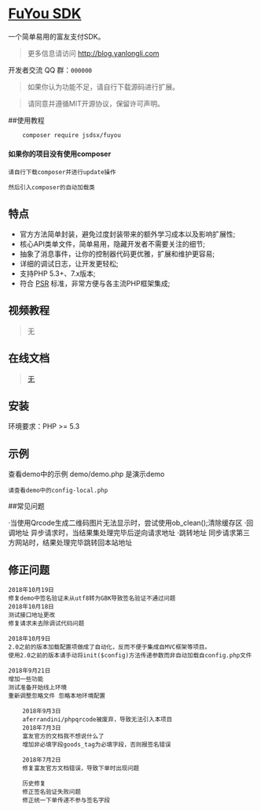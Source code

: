 # [FuYou SDK](http://blog.yanlongli.com)

一个简单易用的富友支付SDK。

>更多信息请访问 http://blog.yanlongli.com

开发者交流 QQ 群：`000000`

> 如果你认为功能不足，请自行下载源码进行扩展。

>请同意并遵循MIT开源协议，保留许可声明。

##使用教程  
```shel
	composer require jsdsx/fuyou
```
#### 如果你的项目没有使用composer

    请自行下载composer并进行update操作
    
    然后引入composer的自动加载类


## 特点

 - 官方方法简单封装，避免过度封装带来的额外学习成本以及影响扩展性;
 - 核心API类单文件，简单易用，隐藏开发者不需要关注的细节;
 - 抽象了消息事件，让你的控制器代码更优雅，扩展和维护更容易;
 - 详细的调试日志，让开发更轻松;
 - 支持PHP 5.3+、7.x版本;
 - 符合 [PSR](https://github.com/php-fig/fig-standards) 标准，非常方便与各主流PHP框架集成;

## 视频教程

> 无
>
## 在线文档
>[无]()

## 安装

环境要求：PHP >= 5.3


## 示例

查看demo中的示例  demo/demo.php 是演示demo

    请查看demo中的config-local.php

##常见问题

·当使用Qrcode生成二维码图片无法显示时，尝试使用ob_clean();清除缓存区
·回调地址 异步请求时，当结果集处理完毕后逆向请求地址
·跳转地址 同步请求第三方网站时，结果处理完毕跳转回本站地址
    
## 修正问题
```text
2018年10月19日
修复demo中签名验证未从utf8转为GBK导致签名验证不通过问题
2018年10月18日
测试接口地址更改
修复请求未去除调试代码问题

2018年10月9日
2.0之前的版本加载配置项做成了自动化，反而不便于集成自MVC框架等项目。
使用2.0之前的版本请手动将init($config)方法传递参数而非自动加载自config.php文件

2018年9月21日
增加一些功能
测试准备开始线上环境
重新调整忽略文件 忽略本地环境配置

    2018年9月3日
    aferrandini/phpqrcode被废弃，导致无法引入本项目
    2018年7月3日
    富友官方的文档我不想说什么了
    增加非必填字段goods_tag为必填字段，否则报签名错误
    
    2018年7月2日
    修复富友官方文档错误，导致下单时出现问题

    历史修复
	修正签名验证失败问题
	修正统一下单传递不参与签名字段

```
